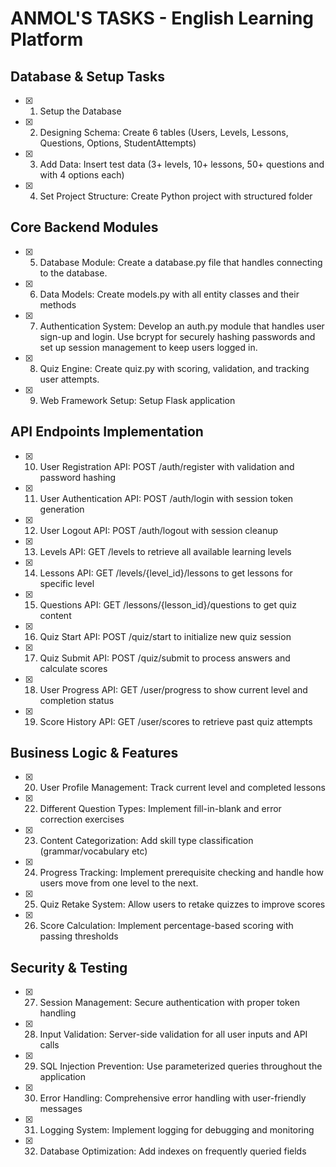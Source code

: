 # ANMOL'S TASKS - English Learning Platform

## Database & Setup Tasks
- [x] 1. Setup the Database
- [x] 2. Designing Schema: Create 6 tables (Users, Levels, Lessons, Questions, Options, StudentAttempts) 
- [x] 3. Add Data: Insert test data (3+ levels, 10+ lessons, 50+ questions and with 4 options each)
- [x] 4. Set Project Structure: Create Python project with structured folder

## Core Backend Modules
- [x] 5. Database Module: Create a database.py file that handles connecting to the database.
- [x] 6. Data Models: Create models.py with all entity classes and their methods
- [x] 7. Authentication System: Develop an auth.py module that handles user sign-up and login. Use bcrypt for securely hashing passwords and set up session management to keep users logged in.
- [x] 8. Quiz Engine: Create quiz.py with scoring, validation, and tracking user attempts.
- [x] 9. Web Framework Setup: Setup Flask application 

## API Endpoints Implementation
- [x] 10. User Registration API: POST /auth/register with validation and password hashing
- [x] 11. User Authentication API: POST /auth/login with session token generation
- [x] 12. User Logout API: POST /auth/logout with session cleanup
- [x] 13. Levels API: GET /levels to retrieve all available learning levels
- [x] 14. Lessons API: GET /levels/{level_id}/lessons to get lessons for specific level
- [x] 15. Questions API: GET /lessons/{lesson_id}/questions to get quiz content
- [x] 16. Quiz Start API: POST /quiz/start to initialize new quiz session
- [x] 17. Quiz Submit API: POST /quiz/submit to process answers and calculate scores
- [x] 18. User Progress API: GET /user/progress to show current level and completion status
- [x] 19. Score History API: GET /user/scores to retrieve past quiz attempts

## Business Logic & Features
- [x] 20. User Profile Management: Track current level and completed lessons
- [x] 22. Different Question Types: Implement fill-in-blank and error correction exercises
- [x] 23. Content Categorization: Add skill type classification (grammar/vocabulary etc)
- [x] 24. Progress Tracking: Implement prerequisite checking and handle how users move from one level to the next.
- [x] 25. Quiz Retake System: Allow users to retake quizzes to improve scores
- [x] 26. Score Calculation: Implement percentage-based scoring with passing thresholds

## Security & Testing
- [x] 27. Session Management: Secure authentication with proper token handling
- [x] 28. Input Validation: Server-side validation for all user inputs and API calls
- [x] 29. SQL Injection Prevention: Use parameterized queries throughout the application
- [x] 30. Error Handling: Comprehensive error handling with user-friendly messages
- [x] 31. Logging System: Implement logging for debugging and monitoring
- [x] 32. Database Optimization: Add indexes on frequently queried fields
